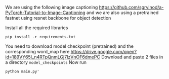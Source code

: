 We are using the following image captioning
https://github.com/sgrvinod/a-PyTorch-Tutorial-to-Image-Captioning and we are also using a pretrained fastnet using
resnet backbone for object detection

Install all the required libraries

```
pip install -r requirements.txt
```

You need to download model checkpoint (pretrained) and the corresponding word_map here
https://drive.google.com/open?id=189VY65I_n4RTpQnmLGj7IzVnOF6dmePC
Download and paste 2 files in a directory `model_checkpoints`
Now run

```
python main.py'
```